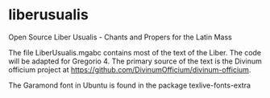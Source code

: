 liberusualis
============

Open Source Liber Usualis - Chants and Propers for the Latin Mass

The file LiberUsualis.mgabc contains most of the text of the Liber. The code will be adapted for Gregorio 4. The primary source of the text is the Divinum officium project at https://github.com/DivinumOfficium/divinum-officium.

The Garamond font in Ubuntu is found in the package texlive-fonts-extra
